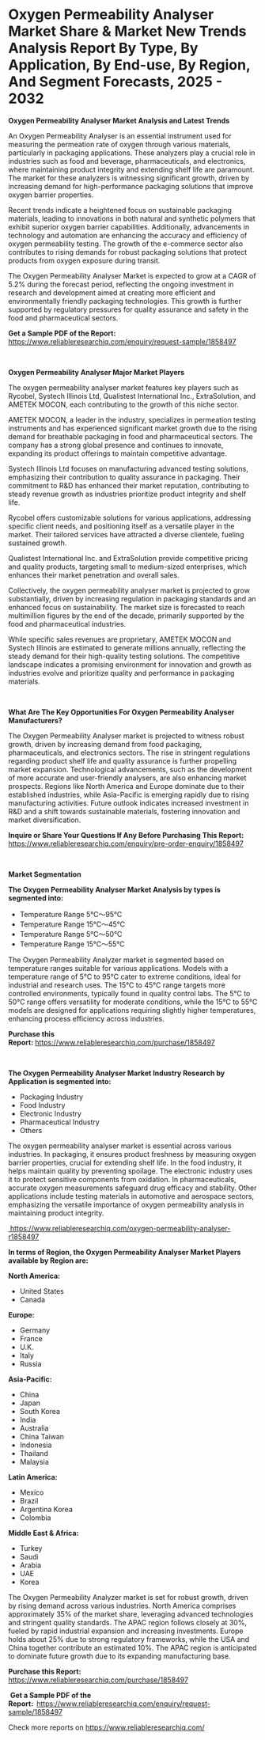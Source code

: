 <p><h1>Oxygen Permeability Analyser Market Share & Market New Trends Analysis Report By Type, By Application, By End-use, By Region, And Segment Forecasts, 2025 - 2032</h1></p><p><strong>Oxygen Permeability Analyser Market Analysis and Latest Trends</strong></p>
<p><p>An Oxygen Permeability Analyser is an essential instrument used for measuring the permeation rate of oxygen through various materials, particularly in packaging applications. These analyzers play a crucial role in industries such as food and beverage, pharmaceuticals, and electronics, where maintaining product integrity and extending shelf life are paramount. The market for these analyzers is witnessing significant growth, driven by increasing demand for high-performance packaging solutions that improve oxygen barrier properties.</p><p>Recent trends indicate a heightened focus on sustainable packaging materials, leading to innovations in both natural and synthetic polymers that exhibit superior oxygen barrier capabilities. Additionally, advancements in technology and automation are enhancing the accuracy and efficiency of oxygen permeability testing. The growth of the e-commerce sector also contributes to rising demands for robust packaging solutions that protect products from oxygen exposure during transit.</p><p>The Oxygen Permeability Analyser Market is expected to grow at a CAGR of 5.2% during the forecast period, reflecting the ongoing investment in research and development aimed at creating more efficient and environmentally friendly packaging technologies. This growth is further supported by regulatory pressures for quality assurance and safety in the food and pharmaceutical sectors.</p></p>
<p><strong>Get a Sample PDF of the Report:&nbsp;</strong> <a href="https://www.reliableresearchiq.com/enquiry/request-sample/1858497?utm_campaign=2752&utm_medium=2&utm_source=Github&utm_content=ia&utm_term=28022025&utm_id=oxygen-permeability-analyser">https://www.reliableresearchiq.com/enquiry/request-sample/1858497</a></p>
<p>&nbsp;</p>
<p><strong>Oxygen Permeability Analyser Major Market Players</strong></p>
<p><p>The oxygen permeability analyser market features key players such as Rycobel, Systech Illinois Ltd, Qualistest International Inc., ExtraSolution, and AMETEK MOCON, each contributing to the growth of this niche sector. </p><p>AMETEK MOCON, a leader in the industry, specializes in permeation testing instruments and has experienced significant market growth due to the rising demand for breathable packaging in food and pharmaceutical sectors. The company has a strong global presence and continues to innovate, expanding its product offerings to maintain competitive advantage.</p><p>Systech Illinois Ltd focuses on manufacturing advanced testing solutions, emphasizing their contribution to quality assurance in packaging. Their commitment to R&D has enhanced their market reputation, contributing to steady revenue growth as industries prioritize product integrity and shelf life.</p><p>Rycobel offers customizable solutions for various applications, addressing specific client needs, and positioning itself as a versatile player in the market. Their tailored services have attracted a diverse clientele, fueling sustained growth.</p><p>Qualistest International Inc. and ExtraSolution provide competitive pricing and quality products, targeting small to medium-sized enterprises, which enhances their market penetration and overall sales.</p><p>Collectively, the oxygen permeability analyser market is projected to grow substantially, driven by increasing regulation in packaging standards and an enhanced focus on sustainability. The market size is forecasted to reach multimillion figures by the end of the decade, primarily supported by the food and pharmaceutical industries.</p><p>While specific sales revenues are proprietary, AMETEK MOCON and Systech Illinois are estimated to generate millions annually, reflecting the steady demand for their high-quality testing solutions. The competitive landscape indicates a promising environment for innovation and growth as industries evolve and prioritize quality and performance in packaging materials.</p></p>
<p>&nbsp;</p>
<p><strong>What Are The Key Opportunities For Oxygen Permeability Analyser Manufacturers?</strong></p>
<p><p>The Oxygen Permeability Analyser market is projected to witness robust growth, driven by increasing demand from food packaging, pharmaceuticals, and electronics sectors. The rise in stringent regulations regarding product shelf life and quality assurance is further propelling market expansion. Technological advancements, such as the development of more accurate and user-friendly analysers, are also enhancing market prospects. Regions like North America and Europe dominate due to their established industries, while Asia-Pacific is emerging rapidly due to rising manufacturing activities. Future outlook indicates increased investment in R&D and a shift towards sustainable materials, fostering innovation and market diversification.</p></p>
<p><strong>Inquire or Share Your Questions If Any Before Purchasing This Report:</strong> <a href="https://www.reliableresearchiq.com/enquiry/pre-order-enquiry/1858497?utm_campaign=2752&utm_medium=2&utm_source=Github&utm_content=ia&utm_term=28022025&utm_id=oxygen-permeability-analyser">https://www.reliableresearchiq.com/enquiry/pre-order-enquiry/1858497</a></p>
<p>&nbsp;</p>
<p><strong>Market Segmentation</strong></p>
<p><strong>The Oxygen Permeability Analyser Market Analysis by types is segmented into:</strong></p>
<p><ul><li>Temperature Range 5℃～95℃</li><li>Temperature Range 15℃～45℃</li><li>Temperature Range 5℃～50℃</li><li>Temperature Range 15℃～55℃</li></ul></p>
<p><p>The Oxygen Permeability Analyzer market is segmented based on temperature ranges suitable for various applications. Models with a temperature range of 5℃ to 95℃ cater to extreme conditions, ideal for industrial and research uses. The 15℃ to 45℃ range targets more controlled environments, typically found in quality control labs. The 5℃ to 50℃ range offers versatility for moderate conditions, while the 15℃ to 55℃ models are designed for applications requiring slightly higher temperatures, enhancing process efficiency across industries.</p></p>
<p><strong>Purchase this Report:&nbsp;</strong><a href="https://www.reliableresearchiq.com/purchase/1858497?utm_campaign=2752&utm_medium=2&utm_source=Github&utm_content=ia&utm_term=28022025&utm_id=oxygen-permeability-analyser">https://www.reliableresearchiq.com/purchase/1858497</a></p>
<p>&nbsp;</p>
<p><strong>The Oxygen Permeability Analyser Market Industry Research by Application is segmented into:</strong></p>
<p><ul><li>Packaging Industry</li><li>Food Industry</li><li>Electronic Industry</li><li>Pharmaceutical Industry</li><li>Others</li></ul></p>
<p><p>The oxygen permeability analyser market is essential across various industries. In packaging, it ensures product freshness by measuring oxygen barrier properties, crucial for extending shelf life. In the food industry, it helps maintain quality by preventing spoilage. The electronic industry uses it to protect sensitive components from oxidation. In pharmaceuticals, accurate oxygen measurements safeguard drug efficacy and stability. Other applications include testing materials in automotive and aerospace sectors, emphasizing the versatile importance of oxygen permeability analysis in maintaining product integrity.</p></p>
<p><a href="https://www.reliableresearchiq.com/oxygen-permeability-analyser-r1858497?utm_campaign=2752&utm_medium=2&utm_source=Github&utm_content=ia&utm_term=28022025&utm_id=oxygen-permeability-analyser">&nbsp;https://www.reliableresearchiq.com/oxygen-permeability-analyser-r1858497</a></p>
<p><strong>In terms of Region, the Oxygen Permeability Analyser Market Players available by Region are:</strong></p>
<p>
    <p> <strong> North America: </strong>
        <ul>
            <li>United States</li>
            <li>Canada</li>
        </ul>
        </p> 
    <p> <strong> Europe: </strong>
        <ul>
            <li>Germany</li>
            <li>France</li>
            <li>U.K.</li>
            <li>Italy</li>
            <li>Russia</li>
        </ul>
        </p> 
    <p> <strong> Asia-Pacific: </strong>
        <ul>
            <li>China</li>
            <li>Japan</li>
            <li>South Korea</li>
            <li>India</li>
            <li>Australia</li>
            <li>China Taiwan</li>
            <li>Indonesia</li>
            <li>Thailand</li>
            <li>Malaysia</li>
        </ul>
        </p> 
    <p> <strong> Latin America: </strong>
        <ul>
            <li>Mexico</li>
            <li>Brazil</li>
            <li>Argentina Korea</li>
            <li>Colombia</li>
        </ul>
        </p> 
    <p> <strong> Middle East & Africa: </strong>
        <ul>
            <li>Turkey</li>
            <li>Saudi</li>
            <li>Arabia</li>
            <li>UAE</li>
            <li>Korea</li>
        </ul>
    </p>
    </p>
<p><p>The Oxygen Permeability Analyzer market is set for robust growth, driven by rising demand across various industries. North America comprises approximately 35% of the market share, leveraging advanced technologies and stringent quality standards. The APAC region follows closely at 30%, fueled by rapid industrial expansion and increasing investments. Europe holds about 25% due to strong regulatory frameworks, while the USA and China together contribute an estimated 10%. The APAC region is anticipated to dominate future growth due to its expanding manufacturing base.</p></p>
<p><strong>Purchase this Report: </strong><a href="https://www.reliableresearchiq.com/purchase/1858497?utm_campaign=2752&utm_medium=2&utm_source=Github&utm_content=ia&utm_term=28022025&utm_id=oxygen-permeability-analyser">https://www.reliableresearchiq.com/purchase/1858497</a></p>
<p>&nbsp;<strong>Get a Sample PDF of the Report:&nbsp;&nbsp;</strong><a href="https://www.reliableresearchiq.com/enquiry/request-sample/1858497?utm_campaign=2752&utm_medium=2&utm_source=Github&utm_content=ia&utm_term=28022025&utm_id=oxygen-permeability-analyser">https://www.reliableresearchiq.com/enquiry/request-sample/1858497</a></p>
<p><strong></strong></p>
<p>Check more reports on <a href="https://www.reliableresearchiq.com/?utm_campaign=2752&utm_medium=2&utm_source=Github&utm_content=ia&utm_term=28022025&utm_id=oxygen-permeability-analyser">https://www.reliableresearchiq.com/</a></p>